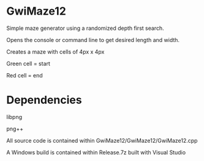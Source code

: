 # GwiMaze12

Simple maze generator using a randomized depth first search.

Opens the console or command line to get desired length and width.

Creates a maze with cells of 4px x 4px 

Green cell = start

Red cell = end

# Dependencies

libpng

png++


All source code is contained within GwiMaze12/GwiMaze12/GwiMaze12.cpp

A Windows build is contained within Release.7z built with Visual Studio
